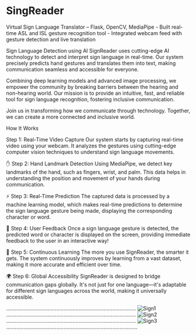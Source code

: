 # SingReader
Virtual Sign Language Translator – Flask, OpenCV, MediaPipe - Built real-time ASL and ISL gesture recognition tool - Integrated webcam feed with gesture detection and live translation

Sign Language Detection using AI
SignReader uses cutting-edge AI technology to detect and interpret sign language in real-time. Our system precisely predicts hand gestures and translates them into text, making communication seamless and accessible for everyone.

Combining deep learning models and advanced image processing, we empower the community by breaking barriers between the hearing and non-hearing world. Our mission is to provide an intuitive, fast, and reliable tool for sign language recognition, fostering inclusive communication.

Join us in transforming how we communicate through technology. Together, we can create a more connected and inclusive world.

How It Works

Step 1: Real-Time Video Capture
Our system starts by capturing real-time video using your webcam. It analyzes the gestures using cutting-edge computer vision techniques to understand sign language movements.

✋
Step 2: Hand Landmark Detection
Using MediaPipe, we detect key landmarks of the hand, such as fingers, wrist, and palm. This data helps in understanding the position and movement of your hands during communication.

⚡
Step 3: Real-Time Prediction
The captured data is processed by a machine learning model, which makes real-time predictions to determine the sign language gesture being made, displaying the corresponding character or word.

💬
Step 4: User Feedback
Once a sign language gesture is detected, the predicted word or character is displayed on the screen, providing immediate feedback to the user in an interactive way!

🔄
Step 5: Continuous Learning
The more you use SignReader, the smarter it gets. The system continuously improves by learning from a vast dataset, making it more accurate and efficient over time.

🌍
Step 6: Global Accessibility
SignReader is designed to bridge communication gaps globally. It's not just for one language—it's adaptable for different sign languages across the world, making it universally accessible.


........................................................................................
![Sign1](https://github.com/user-attachments/assets/17630888-245a-4307-b8b8-f811cbc61e10)
........................................................................................
![Sign2](https://github.com/user-attachments/assets/b4341691-6194-4d94-9276-5cd30f544e4b)
........................................................................................
![Sign3](https://github.com/user-attachments/assets/458f9a0d-57ea-42c2-ab6e-917f8b82ada9)
.........................................................................................



